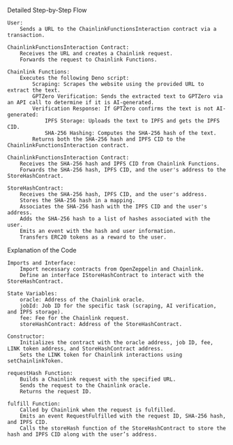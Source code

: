 Detailed Step-by-Step Flow

    User:
        Sends a URL to the ChainlinkFunctionsInteraction contract via a transaction.

    ChainlinkFunctionsInteraction Contract:
        Receives the URL and creates a Chainlink request.
        Forwards the request to Chainlink Functions.

    Chainlink Functions:
        Executes the following Deno script:
            Scraping: Scrapes the website using the provided URL to extract the text.
            GPTZero Verification: Sends the extracted text to GPTZero via an API call to determine if it is AI-generated.
            Verification Response: If GPTZero confirms the text is not AI-generated:
                IPFS Storage: Uploads the text to IPFS and gets the IPFS CID.
                SHA-256 Hashing: Computes the SHA-256 hash of the text.
            Returns both the SHA-256 hash and IPFS CID to the ChainlinkFunctionsInteraction contract.

    ChainlinkFunctionsInteraction Contract:
        Receives the SHA-256 hash and IPFS CID from Chainlink Functions.
        Forwards the SHA-256 hash, IPFS CID, and the user's address to the StoreHashContract.

    StoreHashContract:
        Receives the SHA-256 hash, IPFS CID, and the user's address.
        Stores the SHA-256 hash in a mapping.
        Associates the SHA-256 hash with the IPFS CID and the user's address.
        Adds the SHA-256 hash to a list of hashes associated with the user.
        Emits an event with the hash and user information.
        Transfers ERC20 tokens as a reward to the user.


Explanation of the Code

    Imports and Interface:
        Import necessary contracts from OpenZeppelin and Chainlink.
        Define an interface IStoreHashContract to interact with the StoreHashContract.

    State Variables:
        oracle: Address of the Chainlink oracle.
        jobId: Job ID for the specific task (scraping, AI verification, and IPFS storage).
        fee: Fee for the Chainlink request.
        storeHashContract: Address of the StoreHashContract.

    Constructor:
        Initializes the contract with the oracle address, job ID, fee, LINK token address, and StoreHashContract address.
        Sets the LINK token for Chainlink interactions using setChainlinkToken.

    requestHash Function:
        Builds a Chainlink request with the specified URL.
        Sends the request to the Chainlink oracle.
        Returns the request ID.

    fulfill Function:
        Called by Chainlink when the request is fulfilled.
        Emits an event RequestFulfilled with the request ID, SHA-256 hash, and IPFS CID.
        Calls the storeHash function of the StoreHashContract to store the hash and IPFS CID along with the user’s address.

